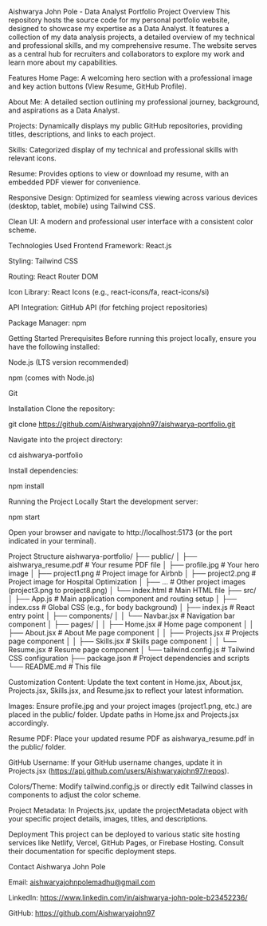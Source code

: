 Aishwarya John Pole - Data Analyst Portfolio
Project Overview
This repository hosts the source code for my personal portfolio website, designed to showcase my expertise as a Data Analyst. It features a collection of my data analysis projects, a detailed overview of my technical and professional skills, and my comprehensive resume. The website serves as a central hub for recruiters and collaborators to explore my work and learn more about my capabilities.

Features
Home Page: A welcoming hero section with a professional image and key action buttons (View Resume, GitHub Profile).

About Me: A detailed section outlining my professional journey, background, and aspirations as a Data Analyst.

Projects: Dynamically displays my public GitHub repositories, providing titles, descriptions, and links to each project.

Skills: Categorized display of my technical and professional skills with relevant icons.

Resume: Provides options to view or download my resume, with an embedded PDF viewer for convenience.

Responsive Design: Optimized for seamless viewing across various devices (desktop, tablet, mobile) using Tailwind CSS.

Clean UI: A modern and professional user interface with a consistent color scheme.

Technologies Used
Frontend Framework: React.js

Styling: Tailwind CSS

Routing: React Router DOM

Icon Library: React Icons (e.g., react-icons/fa, react-icons/si)

API Integration: GitHub API (for fetching project repositories)

Package Manager: npm

Getting Started
Prerequisites
Before running this project locally, ensure you have the following installed:

Node.js (LTS version recommended)

npm (comes with Node.js)

Git

Installation
Clone the repository:

git clone https://github.com/Aishwaryajohn97/aishwarya-portfolio.git

Navigate into the project directory:

cd aishwarya-portfolio

Install dependencies:

npm install

Running the Project Locally
Start the development server:

npm start

Open your browser and navigate to http://localhost:5173 (or the port indicated in your terminal).

Project Structure
aishwarya-portfolio/
├── public/
│   ├── aishwarya_resume.pdf  # Your resume PDF file
│   ├── profile.jpg           # Your hero image
│   ├── project1.png          # Project image for Airbnb
│   ├── project2.png          # Project image for Hospital Optimization
│   ├── ...                   # Other project images (project3.png to project8.png)
│   └── index.html            # Main HTML file
├── src/
│   ├── App.js                # Main application component and routing setup
│   ├── index.css             # Global CSS (e.g., for body background)
│   ├── index.js              # React entry point
│   ├── components/
│   │   └── Navbar.jsx        # Navigation bar component
│   ├── pages/
│   │   ├── Home.jsx          # Home page component
│   │   ├── About.jsx         # About Me page component
│   │   ├── Projects.jsx      # Projects page component
│   │   ├── Skills.jsx        # Skills page component
│   │   └── Resume.jsx        # Resume page component
│   └── tailwind.config.js    # Tailwind CSS configuration
├── package.json              # Project dependencies and scripts
└── README.md                 # This file

Customization
Content: Update the text content in Home.jsx, About.jsx, Projects.jsx, Skills.jsx, and Resume.jsx to reflect your latest information.

Images: Ensure profile.jpg and your project images (project1.png, etc.) are placed in the public/ folder. Update paths in Home.jsx and Projects.jsx accordingly.

Resume PDF: Place your updated resume PDF as aishwarya_resume.pdf in the public/ folder.

GitHub Username: If your GitHub username changes, update it in Projects.jsx (https://api.github.com/users/Aishwaryajohn97/repos).

Colors/Theme: Modify tailwind.config.js or directly edit Tailwind classes in components to adjust the color scheme.

Project Metadata: In Projects.jsx, update the projectMetadata object with your specific project details, images, titles, and descriptions.

Deployment
This project can be deployed to various static site hosting services like Netlify, Vercel, GitHub Pages, or Firebase Hosting. Consult their documentation for specific deployment steps.

Contact
Aishwarya John Pole

Email: aishwaryajohnpolemadhu@gmail.com

LinkedIn: https://www.linkedin.com/in/aishwarya-john-pole-b23452236/

GitHub: https://github.com/Aishwaryajohn97
